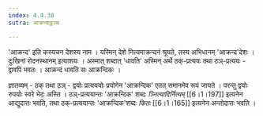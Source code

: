 ```yaml
---
index: 4.4.38
sutra: आक्रन्दाट्ठञ्च

---
```

'आक्रन्द' इति कस्यचन देशस्य नाम । यस्मिन् देशे नित्यमाक्रन्दनं श्रूयते, तस्य अभिधानम् 'आक्रन्द'देशः । दुःखिनां रोदनस्थानम् इत्याशयः । अस्मात् शब्दात् 'धावति' अस्मिन् अर्थे ठक्-प्रत्ययः तथा ठञ्-प्रत्ययः - द्वावपि भवतः ।  आक्रन्दं धावति सः आक्रन्दिकः ।    



ज्ञातव्यम् - ठक् तथा ठञ् - द्वयोः प्रत्यययोः प्रयोगेन 'आक्रन्दिक' एतत् समानमेव रूपं जायते । परन्तु द्वयोः रुपयोः स्वरे भेदः अस्ति । ठञ्-प्रत्ययान्तः 'आक्रन्दिक' शब्दः _ञ्नित्यादिर्नित्यम्_ [[6।1।197]] इत्यनेन आद्युदात्तः भवति, तथा ठक्-प्रत्ययान्तः 'आक्रन्दिक'शब्दः _कितः_ [[6।1।165]] इत्यनेन अन्तोदात्तः भवति । 